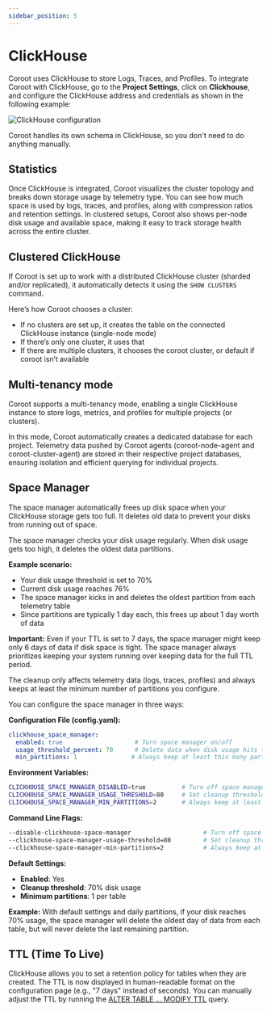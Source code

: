 ```yaml
---
sidebar_position: 5
---
```


# ClickHouse

Coroot uses ClickHouse to store Logs, Traces, and Profiles. 
To integrate Coroot with ClickHouse, go to the **Project Settings**, click on **Clickhouse**, and configure the ClickHouse 
address and credentials as shown in the following example:

<img alt="ClickHouse configuration" src="/img/docs/clickhouse_configuration.png" class="card w-1200"/>

Coroot handles its own schema in ClickHouse, so you don't need to do anything manually.

## Statistics

Once ClickHouse is integrated, Coroot visualizes the cluster topology and breaks down storage usage by telemetry type. 
You can see how much space is used by logs, traces, and profiles, along with compression ratios and retention settings. 
In clustered setups, Coroot also shows per-node disk usage and available space, making it easy to track storage health across the entire cluster.

## Clustered ClickHouse
If Coroot is set up to work with a distributed ClickHouse cluster (sharded and/or replicated), 
it automatically detects it using the `SHOW CLUSTERS` command.

Here’s how Coroot chooses a cluster:

* If no clusters are set up, it creates the table on the connected ClickHouse instance (single-node mode)
* If there’s only one cluster, it uses that
* If there are multiple clusters, it chooses the coroot cluster, or default if coroot isn’t available

## Multi-tenancy mode

Coroot supports a multi-tenancy mode, enabling a single ClickHouse instance to store logs, metrics, and profiles for multiple projects (or clusters).

In this mode, Coroot automatically creates a dedicated database for each project. 
Telemetry data pushed by Coroot agents (coroot-node-agent and coroot-cluster-agent) are stored in their respective project databases, 
ensuring isolation and efficient querying for individual projects.


## Space Manager

The space manager automatically frees up disk space when your ClickHouse storage gets too full. It deletes old data to prevent your disks from running out of space.

The space manager checks your disk usage regularly. When disk usage gets too high, it deletes the oldest data partitions.

**Example scenario:**
- Your disk usage threshold is set to 70%
- Current disk usage reaches 76%
- The space manager kicks in and deletes the oldest partition from each telemetry table
- Since partitions are typically 1 day each, this frees up about 1 day worth of data

**Important:** Even if your TTL is set to 7 days, the space manager might keep only 6 days of data if disk space is tight. The space manager always prioritizes keeping your system running over keeping data for the full TTL period.

The cleanup only affects telemetry data (logs, traces, profiles) and always keeps at least the minimum number of partitions you configure.

You can configure the space manager in three ways:

**Configuration File (config.yaml):**
```yaml
clickhouse_space_manager:
  enabled: true                    # Turn space manager on/off
  usage_threshold_percent: 70      # Delete data when disk usage hits this %
  min_partitions: 1               # Always keep at least this many partitions
```

**Environment Variables:**
```bash
CLICKHOUSE_SPACE_MANAGER_DISABLED=true          # Turn off space manager
CLICKHOUSE_SPACE_MANAGER_USAGE_THRESHOLD=80     # Set cleanup threshold to 80%
CLICKHOUSE_SPACE_MANAGER_MIN_PARTITIONS=2       # Always keep at least 2 partitions
```

**Command Line Flags:**
```bash
--disable-clickhouse-space-manager                    # Turn off space manager
--clickhouse-space-manager-usage-threshold=80         # Set cleanup threshold to 80%
--clickhouse-space-manager-min-partitions=2           # Always keep at least 2 partitions
```

**Default Settings:**
- **Enabled**: Yes
- **Cleanup threshold**: 70% disk usage
- **Minimum partitions**: 1 per table

**Example:** With default settings and daily partitions, if your disk reaches 70% usage, the space manager will delete the oldest day of data from each table, but will never delete the last remaining partition.

## TTL (Time To Live)

ClickHouse allows you to set a retention policy for tables when they are created. 
The TTL is now displayed in human-readable format on the configuration page (e.g., "7 days" instead of seconds).
You can manually adjust the TTL by running the [ALTER TABLE ... MODIFY TTL](https://clickhouse.com/docs/en/sql-reference/statements/alter/ttl) query.

